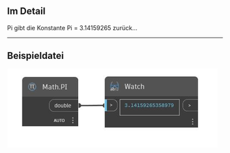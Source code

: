 ## Im Detail
Pi gibt die Konstante Pi = 3.14159265 zurück...
___
## Beispieldatei

![PI](./DSCore.Math.PI_img.jpg)


